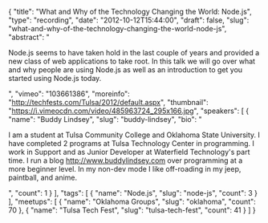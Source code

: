 {
  "title": "What and Why of the Technology Changing the World: Node.js",
  "type": "recording",
  "date": "2012-10-12T15:44:00",
  "draft": false,
  "slug": "what-and-why-of-the-technology-changing-the-world-node-js",
  "abstract": "<p>Node.js seems to have taken hold in the last couple of years and provided a new class of web applications to take root. In this talk we will go over what and why people are using Node.js as well as an introduction to get you started using Node.js today.</p>",
  "vimeo": "103661386",
  "moreinfo": "http://techfests.com/Tulsa/2012/default.aspx",
  "thumbnail": "https://i.vimeocdn.com/video/485963724_295x166.jpg",
  "speakers": [
    {
      "name": "Buddy Lindsey",
      "slug": "buddy-lindsey",
      "bio": "<p>I am a student at Tulsa Community College and Oklahoma State University. I have completed 2 programs at Tulsa Technology Center in programming. I work in Support and as Junior Developer at Waterfield Technology's part time. I run a blog http://www.buddylindsey.com over programming at a more beginner level. In my non-dev mode I like off-roading in my jeep, paintball, and anime.</p>",
      "count": 1
    }
  ],
  "tags": [
    {
      "name": "Node.js",
      "slug": "node-js",
      "count": 3
    }
  ],
  "meetups": [
    {
      "name": "Oklahoma Groups",
      "slug": "oklahoma",
      "count": 70
    },
    {
      "name": "Tulsa Tech Fest",
      "slug": "tulsa-tech-fest",
      "count": 41
    }
  ]
}
